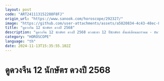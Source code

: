 ```yaml
---
layout: post
code: "ART241113152288F8FJ"
origin_url: "https://www.sanook.com/horoscope/292327/"
image: "https://github.com/user-attachments/assets/a5820834-4c43-48ec-8a5f-56ed07a3130a"
title: "ดูดวงจีน 12 นักษัตร ดวงปี 2568"
description: "ดูดวงจีน 12 นักษัตร ดวงปี 2568 ดวงชะตา 12 ปีนักษัตร ตั้งแต่เดือนมกราคม - ธันวาคม พ.ศ. 2568"
category: "HOROSCOPE"
language: "th"
date: 2024-11-13T15:35:55.102Z
---
```


# ดูดวงจีน 12 นักษัตร ดวงปี 2568